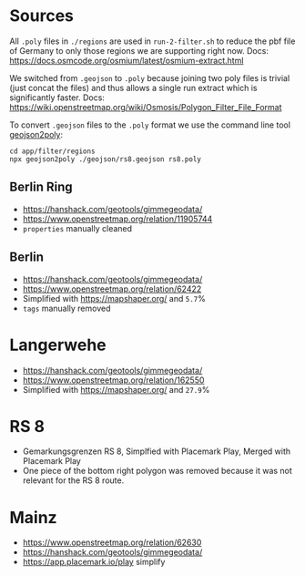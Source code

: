 # Sources

All `.poly` files in `./regions` are used in `run-2-filter.sh` to reduce the pbf file of Germany to only those regions we are supporting right now.
Docs: https://docs.osmcode.org/osmium/latest/osmium-extract.html

We switched from `.geojson` to `.poly` because joining two poly files is trivial (just concat the files) and thus allows a single run extract which is significantly faster.
Docs: https://wiki.openstreetmap.org/wiki/Osmosis/Polygon_Filter_File_Format

To convert `.geojson` files to the `.poly` format we use the command line tool [geojson2poly](https://www.npmjs.com/package/geojson2poly):

```
cd app/filter/regions
npx geojson2poly ./geojson/rs8.geojson rs8.poly
```

## Berlin Ring

- https://hanshack.com/geotools/gimmegeodata/
- https://www.openstreetmap.org/relation/11905744
- `properties` manually cleaned

## Berlin

- https://hanshack.com/geotools/gimmegeodata/
- https://www.openstreetmap.org/relation/62422
- Simplified with https://mapshaper.org/ and `5.7`%
- `tags` manually removed

# Langerwehe

- https://hanshack.com/geotools/gimmegeodata/
- https://www.openstreetmap.org/relation/162550
- Simplified with https://mapshaper.org/ and `27.9`%

# RS 8

- Gemarkungsgrenzen RS 8, Simplfied with Placemark Play, Merged with Placemark Play
- One piece of the bottom right polygon was removed because it was not relevant for the RS 8 route.

# Mainz

- https://www.openstreetmap.org/relation/62630
- https://hanshack.com/geotools/gimmegeodata/
- https://app.placemark.io/play simplify
